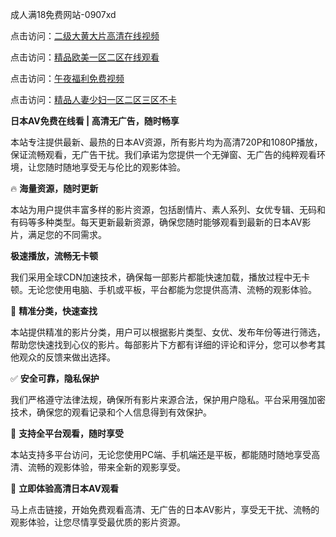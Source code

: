 成人满18免费网站-0907xd

点击访问：<a href="https://heiliao2dmwwy.pages.dev">二级大黄大片高清在线视频</a>

点击访问：<a href="https://heiliaoll4qsx.pages.dev">精品欧美一区二区在线观看</a>

点击访问：<a href="https://heiliaowzu4ur.pages.dev">午夜福利免费视频</a>

点击访问：<a href="https://heiliaozj3tjd.pages.dev">精品人妻少妇一区二区三区不卡</a>

**日本AV免费在线看 | 高清无广告，随时畅享**

本站专注提供最新、最热的日本AV资源，所有影片均为高清720P和1080P播放，保证流畅观看，无广告干扰。我们承诺为您提供一个无弹窗、无广告的纯粹观看环境，让您随时随地享受无与伦比的观影体验。

🔥 **海量资源，随时更新**

本站为用户提供丰富多样的影片资源，包括剧情片、素人系列、女优专辑、无码和有码等多种类型。每天更新最新资源，确保您随时能够观看到最新的日本AV影片，满足您的不同需求。

**极速播放，流畅无卡顿**

我们采用全球CDN加速技术，确保每一部影片都能快速加载，播放过程中无卡顿。无论您使用电脑、手机或平板，平台都能为您提供高清、流畅的观影体验。

🧡 **精准分类，快速查找**

本站提供精准的影片分类，用户可以根据影片类型、女优、发布年份等进行筛选，帮助您快速找到心仪的影片。每部影片下方都有详细的评论和评分，您可以参考其他观众的反馈来做出选择。

✅ **安全可靠，隐私保护**

我们严格遵守法律法规，确保所有影片来源合法，保护用户隐私。平台采用强加密技术，确保您的观看记录和个人信息得到有效保护。

📱 **支持全平台观看，随时享受**

本站支持多平台访问，无论您使用PC端、手机端还是平板，都能随时随地享受高清、流畅的观影体验，带来全新的观影享受。

📣 **立即体验高清日本AV观看**

马上点击链接，开始免费观看高清、无广告的日本AV影片，享受无干扰、流畅的观影体验，让您尽情享受最优质的影片资源。

<span style="display:none;">[Canonical link]( https://github.com/45aad/12304 ）</span>
